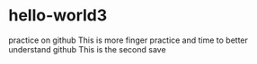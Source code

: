 # hello-world3
practice on github
This is more finger practice and time to better understand github
This is the second save
